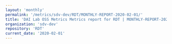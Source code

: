 ```yaml
---
layout: 'monthly'
permalink: '/metrics/sdv-dev/RDT/MONTHLY-REPORT-2020-02-01/'
title: 'DAI Lab OSS Metrics Metrics report for RDT | MONTHLY-REPORT-2020-02-01'
organization: 'sdv-dev'
repository: 'RDT'
current_date: '2020-02-01'
---
```


